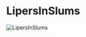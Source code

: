 # LipersInSlums

![LipersInSlums](https://cdn.discordapp.com/attachments/631498547610779659/631866413606371361/lipers_in_slums_03.png)
